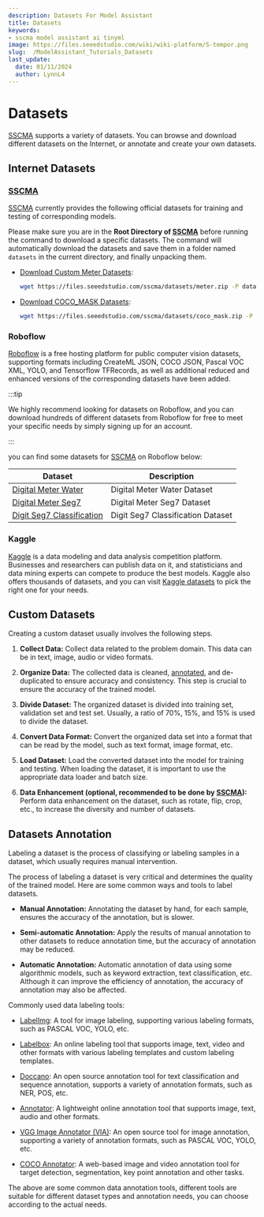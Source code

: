 ```yaml
---
description: Datasets For Model Assistant
title: Datasets
keywords:
- sscma model assistant ai tinyml 
image: https://files.seeedstudio.com/wiki/wiki-platform/S-tempor.png
slug:  /ModelAssistant_Tutorials_Datasets
last_update:
  date: 01/11/2024
  author: LynnL4
---
```


# Datasets

[SSCMA](https://github.com/Seeed-Studio/ModelAssistant) supports a variety of datasets. You can browse and download different datasets on the Internet, or annotate and create your own datasets.

## Internet Datasets

### [SSCMA](https://github.com/Seeed-Studio/ModelAssistant)

[SSCMA](https://github.com/Seeed-Studio/ModelAssistant) currently provides the following official datasets for training and testing of corresponding models.

Please make sure you are in the **Root Directory of [SSCMA](https://github.com/Seeed-Studio/ModelAssistant)** before running the command to download a specific datasets. The command will automatically download the datasets and save them in a folder named `datasets` in the current directory, and finally unpacking them.

- [Download Custom Meter Datasets](https://files.seeedstudio.com/sscma/datasets/meter.zip):

  ```sh
  wget https://files.seeedstudio.com/sscma/datasets/meter.zip -P datasets && unzip datasets/meter.zip -d datasets
  ```

- [Download COCO_MASK Datasets](https://files.seeedstudio.com/sscma/datasets/coco_mask.zip):

  ```sh
  wget https://files.seeedstudio.com/sscma/datasets/coco_mask.zip -P datasets && unzip datasets/coco_mask.zip -d datasets
  ```

### Roboflow

[Roboflow](https://public.roboflow.com/) is a free hosting platform for public computer vision datasets, supporting formats including CreateML JSON, COCO JSON, Pascal VOC XML, YOLO, and Tensorflow TFRecords, as well as additional reduced and enhanced versions of the corresponding datasets have been added.

:::tip

We highly recommend looking for datasets on Roboflow, and you can download hundreds of different datasets from Roboflow for free to meet your specific needs by simply signing up for an account.

:::

you can find some datasets for [SSCMA](https://github.com/Seeed-Studio/ModelAssistant) on Roboflow below:

| Dataset | Description |
| -- | -- |
| [Digital Meter Water](https://universe.roboflow.com/seeed-studio-dbk14/digital-meter-water/dataset/1) | Digital Meter Water Dataset |
| [Digital Meter Seg7](https://universe.roboflow.com/seeed-studio-dbk14/digital-meter-seg7/dataset/1) | Digital Meter Seg7 Dataset |
| [Digit Seg7 Classification](https://universe.roboflow.com/seeed-studio-ovcjn/digit-seg7/1) | Digit Seg7 Classification Dataset |

### Kaggle

[Kaggle](https://www.kaggle.com/) is a data modeling and data analysis competition platform. Businesses and researchers can publish data on it, and statisticians and data mining experts can compete to produce the best models. Kaggle also offers thousands of datasets, and you can visit [Kaggle datasets](https://www.kaggle.com/datasets) to pick the right one for your needs.

## Custom Datasets

Creating a custom dataset usually involves the following steps.

1. **Collect Data:** Collect data related to the problem domain. This data can be in text, image, audio or video formats.

2. **Organize Data:** The collected data is cleaned, [annotated](#dataset-annotation), and de-duplicated to ensure accuracy and consistency. This step is crucial to ensure the accuracy of the trained model.

3. **Divide Dataset:** The organized dataset is divided into training set, validation set and test set. Usually, a ratio of 70%, 15%, and 15% is used to divide the dataset.

4. **Convert Data Format:** Convert the organized data set into a format that can be read by the model, such as text format, image format, etc.

5. **Load Dataset:** Load the converted dataset into the model for training and testing. When loading the dataset, it is important to use the appropriate data loader and batch size.

6. **Data Enhancement (optional, recommended to be done by [SSCMA](https://github.com/Seeed-Studio/ModelAssistant)):** Perform data enhancement on the dataset, such as rotate, flip, crop, etc., to increase the diversity and number of datasets.

## Datasets Annotation

Labeling a dataset is the process of classifying or labeling samples in a dataset, which usually requires manual intervention.

The process of labeling a dataset is very critical and determines the quality of the trained model. Here are some common ways and tools to label datasets.

- **Manual Annotation:** Annotating the dataset by hand, for each sample, ensures the accuracy of the annotation, but is slower.

- **Semi-automatic Annotation:** Apply the results of manual annotation to other datasets to reduce annotation time, but the accuracy of annotation may be reduced.

- **Automatic Annotation:** Automatic annotation of data using some algorithmic models, such as keyword extraction, text classification, etc. Although it can improve the efficiency of annotation, the accuracy of annotation may also be affected.

Commonly used data labeling tools:

- [LabelImg](https://github.com/heartexlabs/labelImg): A tool for image labeling, supporting various labeling formats, such as PASCAL VOC, YOLO, etc.

- [Labelbox](https://labelbox.com/): An online labeling tool that supports image, text, video and other formats with various labeling templates and custom labeling templates.

- [Doccano](https://github.com/doccano/doccano): An open source annotation tool for text classification and sequence annotation, supports a variety of annotation formats, such as NER, POS, etc.

- [Annotator](https://github.com/openannotation/annotator): A lightweight online annotation tool that supports image, text, audio and other formats.

- [VGG Image Annotator (VIA)](https://gitlab.com/vgg/via): An open source tool for image annotation, supporting a variety of annotation formats, such as PASCAL VOC, YOLO, etc.

- [COCO Annotator](https://github.com/jsbroks/coco-annotator): A web-based image and video annotation tool for target detection, segmentation, key point annotation and other tasks.

The above are some common data annotation tools, different tools are suitable for different dataset types and annotation needs, you can choose according to the actual needs.
